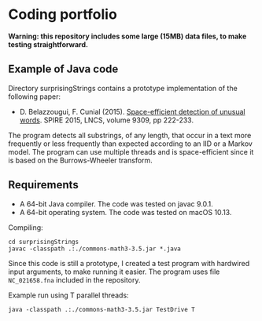 Coding portfolio
=========

**Warning: this repository includes some large (15MB) data files, to make testing straightforward.**

Example of Java code
------------

Directory surprisingStrings contains a prototype implementation of the following paper:

* D. Belazzougui, F. Cunial (2015). [Space-efficient detection of unusual words](https://link.springer.com/chapter/10.1007/978-3-319-23826-5_22). SPIRE 2015, LNCS, volume 9309, pp 222-233.

The program detects all substrings, of any length, that occur in a text more frequently or less frequently than expected according to an IID or a Markov model. The program can use multiple threads and is space-efficient since it is based on the Burrows-Wheeler transform.

Requirements
------------

* A 64-bit Java compiler. The code was tested on javac 9.0.1.
* A 64-bit operating system. The code was tested on macOS 10.13.

Compiling:
```
cd surprisingStrings
javac -classpath .:./commons-math3-3.5.jar *.java
```

Since this code is still a prototype, I created a test program with hardwired input arguments, to make running it easier. The program uses file `NC_021658.fna` included in the repository.

Example run using T parallel threads:
```
java -classpath .:./commons-math3-3.5.jar TestDrive T
```

